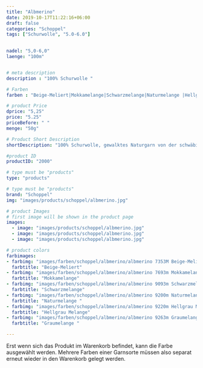 ```yaml
---
title: "Albmerino"
date: 2019-10-17T11:22:16+06:00
draft: false
categories: "Schoppel"
tags: ["Schurwolle", "5.0-6.0"]
 

nadel: "5,0-6,0" 
laenge: "100m"	


# meta description
description : "100% Schurwolle "

# Farben
farben : "Beige-Meliert|Mokkamelange|Schwarzmelange|Naturmelange |Hellgrau Melange|Graumelange"

# product Price
dprice: "5,25"
price: "5.25"
priceBefore: " "
menge: "50g"

# Product Short Description
shortDescription: "100% Schurwolle, gewalktes Naturgarn von der schwäbischen Alb"

#product ID
productID: "2000"

# type must be "products"
type: "products"

# type must be "products"
brand: "Schoppel"
img: "images/products/schoppel/albmerino.jpg"   

# product Images
# first image will be shown in the product page
images:
  - image: "images/products/schoppel/albmerino.jpg"
  - image: "images/products/schoppel/albmerino.jpg"
  - image: "images/products/schoppel/albmerino.jpg"

# product colors
farbimages:
- farbimg: "images/farben/schoppel/albmerino/albmerino 7353M Beige-Meliert.jpg"	
  farbtitle: "Beige-Meliert"
- farbimg: "images/farben/schoppel/albmerino/albmerino 7693m Mokkamelange.jpg"	
  farbtitle: "Mokkamelange"
- farbimg: "images/farben/schoppel/albmerino/albmerino 9093m Schwarzmelange.jpg"	
  farbtitle: "Schwarzmelange"
- farbimg: "images/farben/schoppel/albmerino/albmerino 9200m Naturmelange .jpg"	
  farbtitle: "Naturmelange "
- farbimg: "images/farben/schoppel/albmerino/albmerino 9220m Hellgrau Melange.jpg"	
  farbtitle: "Hellgrau Melange"
- farbimg: "images/farben/schoppel/albmerino/albmerino 9263m Graumelange .jpg"	
  farbtitle: "Graumelange "

---
```


Erst wenn sich das Produkt im Warenkorb befindet, kann die Farbe ausgewählt werden.
Mehrere Farben einer Garnsorte müssen also separat erneut wieder in den Warenkorb gelegt werden.
